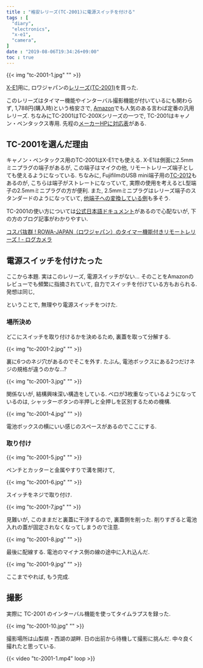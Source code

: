 ```yaml
---
title : "格安レリーズ(TC-2001)に電源スイッチを付ける"
tags : [
  "diary",
  "electronics",
  "x-e1",
  "camera",
]
date : "2019-08-06T19:34:26+09:00"
toc : true
---
```


{{< img "tc-2001-1.jpg" "" >}}

[X-E1](/blog/camera/x-e1/)用に, 
ロワジャパンの[レリーズ(TC-2001)](https://www.rowa.co.jp/cabinet/form.cgi?no=6648)を買った.
<!--more-->
このレリーズはタイマー機能やインターバル撮影機能が付いているにも関わらず, 
1,788円(購入時)という格安さで, [Amazon](https://www.amazon.co.jp/dp/B006KZWH14?ref_=pe_2107282_304302272_302_E_DDE_dt_1)でも人気のある言わば定番の汎用レリーズ.
ちなみにTC-2001はTC-200Xシリーズの一つで, TC-2001はキャノン・ペンタックス専用.
先程の[メーカーHPに対応表](https://www.rowa.co.jp/cabinet/form.cgi?no=6648)がある.

## TC-2001を選んだ理由

キャノン・ペンタックス用のTC-2001はX-E1でも使える.
X-E1は側面に2.5mmミニプラグの端子があるが, 
この端子はマイクの他, リモートレリーズ端子としても使えるようになっている.
ちなみに, FujifilmのUSB mini端子用の[TC-2012](https://www.rowa.co.jp/cabinet/form.cgi?no=9075)もあるのが, 
こちらは端子がストレートになっていて, 
実際の使用を考えるとL型端子の2.5mmミニプラグの方が便利.
また, 2.5mmミニプラグはレリーズ端子のスタンダードのようになっていて, 
[他端子への変換している例](https://ehbtj.com/photography/general-cable-release-with-pentax-k70/)も多そう.

TC-2001の使い方については[公式日本語ドキュメント](http://www.rowa.co.jp/data/img/TC-200.pdf)があるので心配ないが, 
下の方のブログ記事がわかりやすい.

[コスパ抜群 ! ROWA-JAPAN（ロワジャパン）のタイマー機能付きリモートレリーズ !  - ログカメラ](https://logcamera.com/rowa/)

## 電源スイッチを付けたった

ここから本題. 実はこのレリーズ, 電源スイッチがない...
そのことをAmazonのレビューでも頻繁に指摘されていて, 
自力でスイッチを付けている方もおられる. 発想は同じ,

ということで, 無理やり電源スイッチをつけた.

### 場所決め

どこにスイッチを取り付けるかを決めるため, 裏蓋を取って分解する.

{{< img "tc-2001-2.jpg" "" >}}

裏に6つのネジ穴があるのでそこを外す. たぶん, 電池ボックスにある2つだけネジの規格が違うのかな...?

{{< img "tc-2001-3.jpg" "" >}}

関係ないが, 結構興味深い構造をしている. ベロが3枚重なっているようになっているのは, シャッターボタンの半押しと全押しを区別するための機構.

{{< img "tc-2001-4.jpg" "" >}}

電池ボックスの横にいい感じのスペースがあるのでここにする.

### 取り付け

{{< img "tc-2001-5.jpg" "" >}}

ペンチとカッターと金属やすりで溝を開けて, 

{{< img "tc-2001-6.jpg" "" >}}

スイッチをネジで取り付け.

{{< img "tc-2001-7.jpg" "" >}}

見難いが, このままだと裏蓋に干渉するので, 裏蓋側を削った. 削りすぎると電池入れの蓋が固定されなくなってしまうので注意.

{{< img "tc-2001-8.jpg" "" >}}

最後に配線する. 電池のマイナス側の線の途中に入れ込んだ.

{{< img "tc-2001-9.jpg" "" >}}

ここまでやれば, もう完成.


## 撮影

実際に TC-2001 のインターバル機能を使ってタイムラプスを録った.

{{< img "tc-2001-10.jpg" "" >}}

撮影場所は山梨県・西湖の湖畔.
日の出前から待機して撮影に挑んだ.
中々良く撮れたと思っている.

{{< video "tc-2001-1.mp4"  loop >}}

